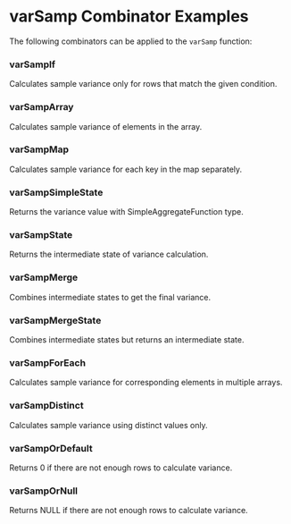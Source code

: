 # varSamp Combinator Examples

The following combinators can be applied to the `varSamp` function:

### varSampIf
Calculates sample variance only for rows that match the given condition.

### varSampArray
Calculates sample variance of elements in the array.

### varSampMap
Calculates sample variance for each key in the map separately.

### varSampSimpleState
Returns the variance value with SimpleAggregateFunction type.

### varSampState
Returns the intermediate state of variance calculation.

### varSampMerge
Combines intermediate states to get the final variance.

### varSampMergeState
Combines intermediate states but returns an intermediate state.

### varSampForEach
Calculates sample variance for corresponding elements in multiple arrays.

### varSampDistinct
Calculates sample variance using distinct values only.

### varSampOrDefault
Returns 0 if there are not enough rows to calculate variance.

### varSampOrNull
Returns NULL if there are not enough rows to calculate variance. 